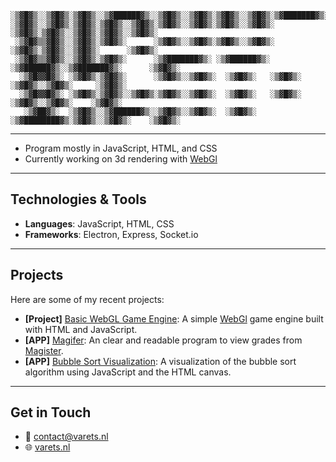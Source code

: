 ```
░▒▓█▓▒░░▒▓█▓▒░▒▓█▓▒░░▒▓██████▓▒░░▒▓█▓▒░░▒▓█▓▒░▒▓█▓▒░░▒▓█▓▒░▒▓███████▓▒░░▒▓█▓▒░░▒▓█▓▒░▒▓████████▓▒░ 
░▒▓█▓▒░░▒▓█▓▒░▒▓█▓▒░▒▓█▓▒░░▒▓█▓▒░▒▓█▓▒░░▒▓█▓▒░▒▓█▓▒░░▒▓█▓▒░      ░▒▓█▓▒░▒▓█▓▒░░▒▓█▓▒░▒▓█▓▒░░▒▓█▓▒░ 
 ░▒▓█▓▒▒▓█▓▒░░▒▓█▓▒░▒▓█▓▒░      ░▒▓█▓▒░░▒▓█▓▒░▒▓█▓▒░░▒▓█▓▒░      ░▒▓█▓▒░▒▓█▓▒░░▒▓█▓▒░      ░▒▓█▓▒░ 
 ░▒▓█▓▒▒▓█▓▒░░▒▓█▓▒░▒▓█▓▒░      ░▒▓███████▓▒░ ░▒▓██████▓▒░ ░▒▓██████▓▒░░▒▓███████▓▒░      ░▒▓█▓▒░  
  ░▒▓█▓▓█▓▒░ ░▒▓█▓▒░▒▓█▓▒░      ░▒▓█▓▒░░▒▓█▓▒░  ░▒▓█▓▒░   ░▒▓█▓▒░      ░▒▓█▓▒░░▒▓█▓▒░     ░▒▓█▓▒░  
  ░▒▓█▓▓█▓▒░ ░▒▓█▓▒░▒▓█▓▒░░▒▓█▓▒░▒▓█▓▒░░▒▓█▓▒░  ░▒▓█▓▒░   ░▒▓█▓▒░      ░▒▓█▓▒░░▒▓█▓▒░    ░▒▓█▓▒░   
   ░▒▓██▓▒░  ░▒▓█▓▒░░▒▓██████▓▒░░▒▓█▓▒░░▒▓█▓▒░  ░▒▓█▓▒░   ░▒▓████████▓▒░▒▓█▓▒░░▒▓█▓▒░    ░▒▓█▓▒░   

```
---
-  Program mostly in JavaScript, HTML, and CSS
-  Currently working on 3d rendering with [WebGl](https://get.webgl.org/)
---
##  Technologies & Tools
- **Languages**: JavaScript, HTML, CSS
- **Frameworks**: Electron, Express, Socket.io
---
##  Projects
Here are some of my recent projects:
- **[Project]** [Basic WebGL Game Engine](https://github.com/Vicky2k7/basic-webgl-game-engine): A simple [WebGl](https://get.webgl.org/) game engine built with HTML and JavaScript.
- **[APP]** [Magifer](https://github.com/Vicky2k7/magifer): An clear and readable program to view grades from [Magister](https://magister.nl/).
- **[APP]** [Bubble Sort Visualization](https://github.com/Vicky2k7/Bubble-Sort): A visualization of the bubble sort algorithm using JavaScript and the HTML canvas.
---
## Get in Touch
- 📧 contact@varets.nl
- 🌐 [varets.nl](http://www.varets.nl)


